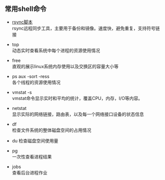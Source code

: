## 常用shell命令


- [rsync脚本](./rsync.sh)  
rsync远程同步工具，主要用于备份和镜像。速度快，避免重复，支持符号链接

- top  
动态实时查看系统中每个进程的资源使用情况

- free  
直观的展示linux系统内存使用以及交换区的容量大小等

- ps aux -sort -ress  
各个线程的资源使用情况

- vmstat -s  
vmstat命令显示实时和平均的统计，覆盖CPU，内存，I/O等内容。

- netstat  
显示实际的网络链接，路由表，以及每一个网络接口设备的状态信息

- df  
检查文件系统的整体磁盘空间的占用情况

- du
检查磁盘空间使用量

- pg  
一次性查看进程结果

- jobs  
查看后台进程作业
